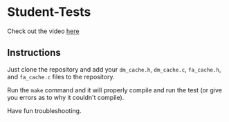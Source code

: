 # Student-Tests

Check out the video [here](https://www.youtube.com/watch?v=8mRnqo_kha0)

## Instructions
Just clone the repository and add your `dm_cache.h`, `dm_cache.c`, `fa_cache.h`, and `fa_cache.c` files to the repository.

Run the `make` command and it will properly compile and run the test (or give you errors as to why it couldn't compile).

Have fun troubleshooting.
